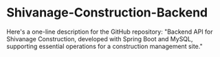 # Shivanage-Construction-Backend
Here's a one-line description for the GitHub repository:  "Backend API for Shivanage Construction, developed with Spring Boot and MySQL, supporting essential operations for a construction management site."
